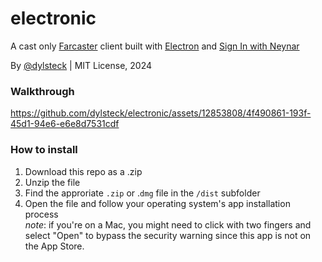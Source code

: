 # electronic

A cast only [Farcaster](https://farcaster.xyz) client built with [Electron](https://electronjs.org) and [Sign In with Neynar](https://docs.neynar.com/docs/how-to-let-users-connect-farcaster-accounts-with-write-access-for-free-using-sign-in-with-neynar-siwn)

By [@dylsteck](https://dylansteck.com) | MIT License, 2024

### Walkthrough
https://github.com/dylsteck/electronic/assets/12853808/4f490861-193f-45d1-94e6-e6e8d7531cdf

### How to install

1) Download this repo as a .zip
2) Unzip the file
3) Find the approriate `.zip` or .`dmg` file in the `/dist` subfolder
4) Open the file and follow your operating system's app installation process <br/>
_note_: if you're on a Mac, you might need to click with two fingers and select "Open" to bypass the security warning since this app is not on the App Store.